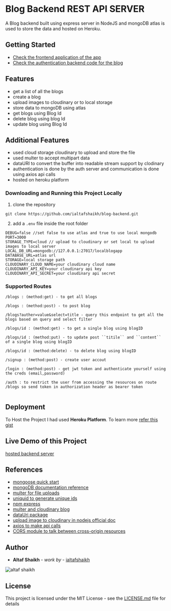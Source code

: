 
# Blog Backend REST API SERVER

A Blog backend built using express server in NodeJS and  mongoDB atlas is used to store the data and hosted on Heroku.

## Getting Started

- [Check the frontend application of the app](https://github.com/ialtafshaikh/blog-frontend)
- [Check the authentication backend code for the blog](https://github.com/ialtafshaikh/authentication-backend)

## Features

- get a list of all the blogs
- create a blog
- upload images to cloudinary or to local storage
- store data to mongoDB using atlas
- get blogs using Blog Id
- delete blog using blog Id
- update blog using Blog Id

## Additional Features

- used cloud storage cloudinary to upload and store the file
- used multer to accept multipart data
- dataURI to convert the buffer into readable stream support by clodinary
- authentication is done by the auth server and communication is done using axios api calls
- hosted on heroku platform

### Downloading and Running this Project Locally
1. clone the repository
```
git clone https://github.com/ialtafshaikh/blog-backend.git
```
2. add a ``.env`` file inside the root folder
```
DEBUG=false //set false to use atlas and true to use local mongodb
PORT=3000
STORAGE_TYPE=cloud // upload to cloudinary or set local to upload images to local server
LOCAL_DB_URL=mongodb://127.0.0.1:27017/localblogapp
DATABASE_URL=atlas url
STORAGE=local storage path
CLOUDINARY_CLOUD_NAME=your cloudinary cloud name
CLOUDINARY_API_KEY=your cloudinary api key
CLOUDINARY_API_SECRET=your cloudinary api secret
```

### Supported Routes

```
/blogs : (method:get) - to get all blogs 

/blogs : (method:post) - to post blog

/blogs?auther=value&select=title - query this endpoint to get all the blogs based on query and select filter

/blogs/id : (method:get) - to get a single blog using blogID

/blogs/id : (method:put) - to update post ``titile`` and ``content``  of a single blog using blogID

/blogs/id : (method:delete) - to delete blog using blogID

/signup : (method:post) - create user accout

/login : (method:post) - get jwt token and authenticate yourself using the creds (email,password)

/auth : to restrict the user from accessing the resources on route /blogs so send token in authorization header as bearer token


```

## Deployment

To Host the Project I had used **Heroku Platform**. 
To learn more [refer this gist](https://gist.github.com/ialtafshaikh/8336df5d417109b12c46bd20ccda4e17)


## Live Demo of this Project

[hosted backend server](https://extented-node-blog-backend.herokuapp.com/)

## References

- [mongoose quick start](https://mongoosejs.com/docs/index.html)
- [mongoDB documentation reference](https://docs.mongodb.com/manual/introduction/)
- [multer for file uploads](https://www.npmjs.com/package/multer)
- [uniquid to generate unique ids](https://www.npmjs.com/package/uniqid)
- [npm express](https://www.npmjs.com/package/express)
- [multer and cloudinary blog](https://medium.com/@joeokpus/uploading-images-to-cloudinary-using-multer-and-expressjs-f0b9a4e14c54)
- [dataUri package](https://www.npmjs.com/package/datauri)
- [upload image to cloudinary in nodejs official doc](https://cloudinary.com/blog/node_js_file_upload_to_a_local_server_or_to_the_cloud)
- [axios to make api calls](https://www.npmjs.com/package/axios)
- [CORS module to talk between cross-origin resources](https://www.npmjs.com/package/cors)


## Author

* **Altaf Shaikh** - *work by* - [ialtafshaikh](https://github.com/ialtafshaikh)

![altaf shaikh](https://raw.githubusercontent.com/ialtafshaikh/static-files/master/coollogo_com-327551664.png)


## License

This project is licensed under the MIT License - see the [LICENSE.md](LICENSE.md) file for details
